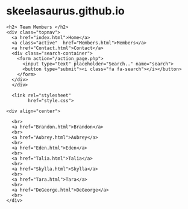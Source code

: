 # skeelasaurus.github.io
<!-- Skylla -->
<!DOCTYPE html>
<html>
  <head>
    
  </head>
  <body>
    
    <h2> Team Members </h2>
    <div class="topnav">
      <a href="index.html">Home</a>
      <a class="active"  href="Members.html">Members</a>
      <a href="Contact.html">Contact</a>
      <div class="search-container">
        <form action="/action_page.php">
          <input type="text" placeholder="Search.." name="search">
          <button type="submit"><i class="fa fa-search"></i></button>
        </form>
      </div>
      </div>
      
      <link rel="stylesheet"
            href="style.css">
    
    <div align="center">
      
      <br>
      <a href="Brandon.html">Brandon</a>
      <br>
      <a href="Aubrey.html">Aubrey</a>
      <br>
      <a href="Eden.html">Eden</a>
      <br>
      <a href="Talia.html">Talia</a>
      <br>
      <a href="Skylla.html">Skylla</a>
      <br>
      <a href="Tara.html">Tara</a>
      <br>
      <a href="DeGeorge.html">DeGeorge</a>
      <br>
    </div>
  </body>
</html>
